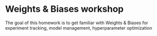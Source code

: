 # Weights & Biases workshop
The goal of this homework is to get familiar with Weights & Biases for experiment tracking, model management, hyperparameter optimization
